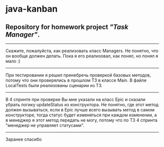 # java-kanban

## Repository for homework project *"Task Manager"*.
***

Скажите, пожалуйста, как реализовать класс Managers. Не понятно, что он вообще должен делать. Пока я его реализовал, 
как понял, но понял я мало :)
***
При тестировании я решил пренебречь проверкой базовых методов, потому что они проверялись в прошлом ТЗ в классе Main.
В файлe LocalTests были реализованы сценарии из ТЗ.
***
В 4 спринте при проверке Вы мне указали на класс Epic и сказали убрать логику updateStatus из конструктора.
Не понятно, где этот метод должен вызываться, если в Epic лучше всего вызывать метод в самом конструкторе, тогда статус 
будет изменяться при каждом изменении, а в менеджер я этот метод передать не могу, потому что по ТЗ 4 спринта
"менеджер не управляет статусами".
***
Заранее спасибо



